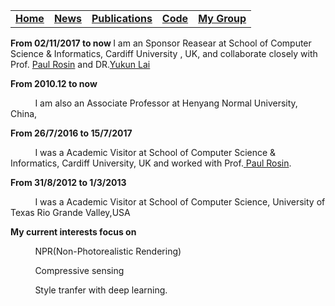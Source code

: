    <link rel="stylesheet" href="stylesheets/styles.css">
   <link rel="stylesheet" href="stylesheets/pygment_trac.css">

<table border=0>
  <tr>
    <td>
      <span id="logo1"><a href="https://huihuangz.github.com" class="button fork"><strong>Home</strong></a> </span>    
  </td> 
    <td>
      <span id="logo1"><a href="https://huihuangz.github.com" class="button fork"><strong>News</strong></a> </span>    
  </td> 
  <td>      
       <span id="logo2"><a href="https://huihuangz.github.com" class="button fork"><strong>Publications</strong></a></span>
  </td> 
   <td>      
       <span id="logo2"><a href="https://huihuangz.github.com" class="button fork"><strong>Code</strong></a></span>
  </td> 
   <td>      
       <span id="logo2"><a href="https://huihuangz.github.com" class="button fork"><strong>My Group</strong></a></span>
  </td> 
  </tr>
        </table>

<!-- end banner -->
<p>
<p>
<p><strong>From 02/11/2017 to now  </strong>     
I am an Sponsor Reasear at School of Computer Science & Informatics, Cardiff University , UK, and collaborate closely with Prof.       <a class="anchor" href="http://users.cs.cf.ac.uk/Paul.Rosin" > <span class="octicon octicon-link">Paul Rosin</span></a>
        and DR.<a class="anchor" href="http://users.cs.cf.ac.uk/Yukun.Lai" ><span class="octicon octicon-link">Yukun Lai</span></a>
<p>
 <p><strong>From 2010.12 to now</strong>
 <p>
 &nbsp; &nbsp; &nbsp; &nbsp; &nbsp;  I am also an Associate Professor at Henyang Normal University, China, 
<p>
<p> <strong>From 26/7/2016 to 15/7/2017</strong>
<p> 
&nbsp; &nbsp; &nbsp; &nbsp; &nbsp; I was a Academic Visitor at School of Computer Science & Informatics, Cardiff University, UK and worked with Prof.<a class="anchor" href="http://users.cs.cf.ac.uk/Paul.Rosin" > <span class="octicon octicon-link">Paul Rosin</span></a>. 
<p>
<p><strong>From 31/8/2012 to 1/3/2013</strong>
<p> 
 &nbsp; &nbsp; &nbsp; &nbsp; &nbsp; I was a Academic Visitor at School of Computer Science, University of Texas Rio Grande Valley,USA  
<p>
 <p> <strong>My current interests focus on</strong>
 <p>
 <p>  &nbsp; &nbsp; &nbsp; &nbsp; &nbsp; NPR(Non-Photorealistic Rendering)
 <p>  &nbsp; &nbsp; &nbsp; &nbsp; &nbsp; Compressive sensing
 <p>  &nbsp; &nbsp; &nbsp; &nbsp; &nbsp; Style tranfer with deep learning.

